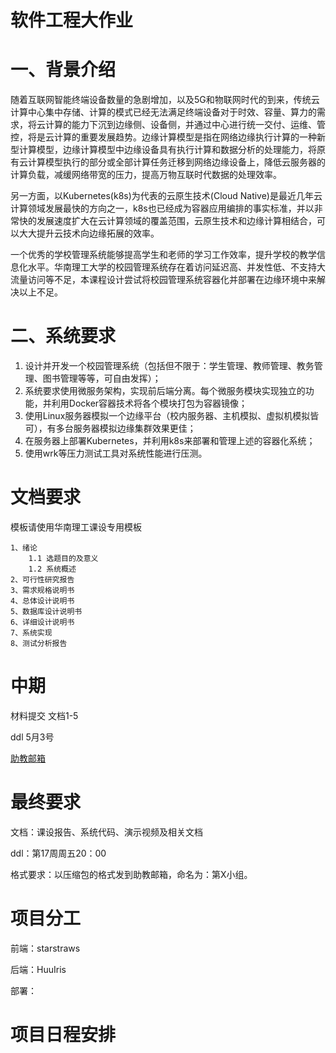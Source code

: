 # 软件工程大作业
# 一、背景介绍
随着互联网智能终端设备数量的急剧增加，以及5G和物联网时代的到来，传统云计算中心集中存储、计算的模式已经无法满足终端设备对于时效、容量、算力的需求，将云计算的能力下沉到边缘侧、设备侧，并通过中心进行统一交付、运维、管控，将是云计算的重要发展趋势。边缘计算模型是指在网络边缘执行计算的一种新型计算模型，边缘计算模型中边缘设备具有执行计算和数据分析的处理能力，将原有云计算模型执行的部分或全部计算任务迁移到网络边缘设备上，降低云服务器的计算负载，减缓网络带宽的压力，提高万物互联时代数据的处理效率。

另一方面，以Kubernetes(k8s)为代表的云原生技术(Cloud Native)是最近几年云计算领域发展最快的方向之一，k8s也已经成为容器应用编排的事实标准，并以非常快的发展速度扩大在云计算领域的覆盖范围，云原生技术和边缘计算相结合，可以大大提升云技术向边缘拓展的效率。

一个优秀的学校管理系统能够提高学生和老师的学习工作效率，提升学校的教学信息化水平。华南理工大学的校园管理系统存在着访问延迟高、并发性低、不支持大流量访问等不足，本课程设计尝试将校园管理系统容器化并部署在边缘环境中来解决以上不足。

# 二、系统要求

1. 设计并开发一个校园管理系统（包括但不限于：学生管理、教师管理、教务管理、图书管理等等，可自由发挥）；
2. 系统要求使用微服务架构，实现前后端分离。每个微服务模块实现独立的功能，并利用Docker容器技术将各个模块打包为容器镜像；
3. 使用Linux服务器模拟一个边缘平台（校内服务器、主机模拟、虚拟机模拟皆可），有多台服务器模拟边缘集群效果更佳；
4. 在服务器上部署Kubernetes，并利用k8s来部署和管理上述的容器化系统；
5. 使用wrk等压力测试工具对系统性能进行压测。

# 文档要求
模板请使用华南理工课设专用模板

    1、绪论
        1.1 选题目的及意义
        1.2 系统概述
    2、可行性研究报告
    3、需求规格说明书
    4、总体设计说明书
    5、数据库设计说明书
    6、详细设计说明书
    7、系统实现
    8、测试分析报告

# 中期
材料提交 文档1-5

ddl 5月3号

[助教邮箱](511910703@qq.com) 

# 最终要求
文档：课设报告、系统代码、演示视频及相关文档

ddl：第17周周五20：00

格式要求：以压缩包的格式发到助教邮箱，命名为：第X小组。

# 项目分工
前端：starstraws

后端：HuuIris

部署：

# 项目日程安排
